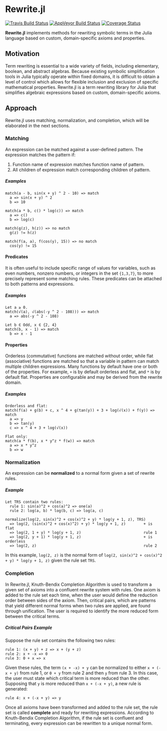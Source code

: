 # Rewrite.jl

[![Travis Build Status](https://travis-ci.org/HarrisonGrodin/Rewrite.jl.svg?branch=master)](https://travis-ci.org/HarrisonGrodin/SymReduce.jl)
[![AppVeyor Build Status](https://ci.appveyor.com/api/projects/status/a59v394qf05c7uec/branch/master?svg=true)](https://ci.appveyor.com/project/HarrisonGrodin/rewrite-jl/branch/master)
[![Coverage Status](https://coveralls.io/repos/github/HarrisonGrodin/Rewrite.jl/badge.svg?branch=master)](https://coveralls.io/github/HarrisonGrodin/SymReduce.jl?branch=master)

**Rewrite.jl** implements methods for rewriting symbolic terms in the Julia language based on custom, domain-specific axioms and properties.

## Motivation
Term rewriting is essential to a wide variety of fields, including elementary, boolean, and abstract algebras. Because existing symbolic simplification tools in Julia typically operate within fixed domains, it is difficult to obtain a level of control which allows for flexible inclusion and exclusion of specific mathematical properties. Rewrite.jl is a term rewriting library for Julia that simplifies algebraic expressions based on custom, domain-specific axioms.

## Approach
Rewrite.jl uses matching, normalization, and completion, which will be elaborated in the next sections.

### Matching
An expression can be matched against a user-defined pattern. The expression matches the pattern if:
1.  Function name of expression matches function name of pattern.
2.  All children of expression match corresponding children of pattern.
##### Examples
```
match(a - b, sin(x + y) ^ 2 - 10) => match
  a => sin(x + y) ^ 2
  b => 10
```
```
match(a * b, c() * log(c)) => match
  a => c()
  b => log(c)
```
```
match(g(z), h(z)) => no match
  g(z) != h(z)
```
```
match(f(a, a), f(cos(y), 15)) => no match
  cos(y) != 15
```

#### Predicates
It is often useful to include specific range of values for variables, such as even numbers, nonzero numbers, or integers in the set `{1,3,7}`, to more precisely represent some matching rules. These predicates can be attached to both patterns and expressions.
##### Examples
```
Let a ≥ 0.
match(√(a), √(abs(-y ^ 2 - 108))) => match
  a => abs(-y ^ 2 - 108)
```
```
Let b ∈ Odd, x ∈ {2, 4}
match(b, x - 1) => match
  b => x - 1
```

#### Properties
Orderless (commutative) functions are matched without order, while flat (associative) functions are matched so that a variable in pattern can match multiple children expressions. Many functions by default have one or both of the properties. For example, `+` is by default orderless and flat, and `*` is by default flat. Properties are configurable and may be derived from the rewrite domain.
##### Examples
```
Orderless and flat:
match(f(a) + g(b) + c, x ^ 4 + g(tan(y)) + 3 + log(√(x)) + f(y)) => match
  a => y
  b => tan(y)
  c => x ^ 4 + 3 + log(√(x))
```
```
Flat only:
match(a * f(b), x * y^z * f(w)) => match
  a => x * y^z
  b => w
```

### Normalization
An expression can be **normalized** to a normal form given a set of rewrite rules.
##### Example
```
Let TRS contain two rules:
  rule 1: sin(a)^2 + cos(a)^2 => one(a)
  rule 2: log(a, b) * log(b, c) => log(a, c)

normalize(log(2, sin(x)^2 + cos(x)^2 + y) * log(y + 1, z), TRS)
  => log(2, (sin(x)^2 + cos(x)^2) + y) * log(y + 1, z)        + is flat
  => log(2, 1 + y) * log(y + 1, z)                            rule 1
  => log(2, y + 1) * log(y + 1, z)                            + is orderless
  => log(2, z)                                                rule 2
```
In this example, `log(2, z)` is the normal form of `log(2, sin(x)^2 + cos(x)^2 + y) * log(y + 1, z)` given the rule set `TRS`.
### Completion
In Rewrite.jl, Knuth-Bendix Completion Algorithm is used to transform a given set of axioms into a confluent rewrite system with rules. One axiom is added to the rule set each time, when the user would define the reduction order between sides of the axiom. Then, critical pairs, which are patterns that yield different normal forms when two rules are applied, are found through unification. The user is required to identify the more reduced form between the critical terms.

##### Critical Pairs Example
Suppose the rule set contains the following two rules:
```
rule 1: (x + y) + z => x + (y + z)
rule 2: x + -x => 0
rule 3: 0 + x => x
```
Given these rules, the term `(x + -x) + y` can be normalized to either `x + (-x + y)` from rule 1, or `0 + y` from rule 2 and then `y` from rule 3. In this case, the user must state which critical term is more reduced than the other. Supposing that `y` is more reduced than `x + (-x + y)`, a new rule is generated:
```
rule 4: x + (-x + y) => y
```

Once all axioms have been transformed and added to the rule set, the rule set is called **complete** and ready for rewriting expressions. According to Knuth-Bendix Completion Algorithm, if the rule set is confluent and terminating, every expression can be rewritten to a unique normal form.

